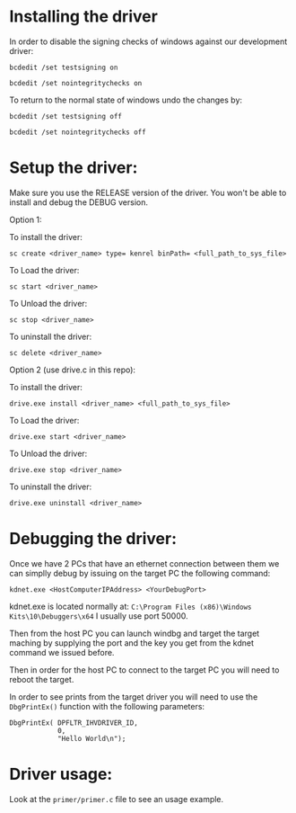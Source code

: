 # Installing the driver
In order to disable the signing checks of windows against our development driver:

`bcdedit /set testsigning on`

`bcdedit /set nointegritychecks on`


To return to the normal state of windows undo the changes by:

`bcdedit /set testsigning off`

`bcdedit /set nointegritychecks off`


# Setup the driver:
Make sure you use the RELEASE version of the driver.
You won't be able to install and debug the DEBUG version.

Option 1:

To install the driver:

`sc create <driver_name> type= kenrel binPath= <full_path_to_sys_file>`

To Load the driver:

`sc start <driver_name>`

To Unload the driver:

`sc stop <driver_name>`

To uninstall the driver:

`sc delete <driver_name>`

Option 2 (use drive.c in this repo):

To install the driver:

`drive.exe install <driver_name> <full_path_to_sys_file>`

To Load the driver:

`drive.exe start <driver_name>`

To Unload the driver:

`drive.exe stop <driver_name>`

To uninstall the driver:

`drive.exe uninstall <driver_name>`


# Debugging the driver:
Once we have 2 PCs that have an ethernet connection between them we can simplly debug by issuing 
on the target PC the following command:

`kdnet.exe <HostComputerIPAddress> <YourDebugPort>`

kdnet.exe is located normally at: `C:\Program Files (x86)\Windows Kits\10\Debuggers\x64`
I usually use port 50000.

Then from the host PC you can launch windbg and target the target maching by supplying the 
port and the key you get from the kdnet command we issued before.

Then in order for the host PC to connect to the target PC you will need to reboot the target.

In order to see prints from the target driver you will need to use the 
`DbgPrintEx()` function with the following parameters:

```
DbgPrintEx( DPFLTR_IHVDRIVER_ID,            
            0,                             
            "Hello World\n");             
```


# Driver usage:
Look at the `primer/primer.c` file to see an usage example.

